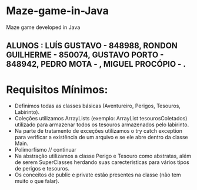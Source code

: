 # Maze-game-in-Java
Maze game developed in Java
## ALUNOS : LUÍS GUSTAVO - 848988, RONDON GUILHERME - 850074, GUSTAVO PORTO - 848942, PEDRO MOTA - , MIGUEL PROCÓPIO - .

# Requisitos Mínimos:
- Definimos todas as classes básicas (Aventureiro, Perigos, Tesouros, Labirinto).
- Coleções utilizamos ArrayLists (exemplo: ArrayList<Tesouro> tesourosColetados) utilizado para armazenar todos os tesouros armazenados pelo labirinto.
- Na parte de tratamento de exceções utilizamos o try catch exception para verificar a existência de um arquivo e se ele abre dentro da classe Main.
- Polimorfismo // continuar
- Na abstração utilizamos a classe Perigo e Tesouro como abstratas, além de serem SuperClasses herdando suas carecteristicas para vários tipos de perigos e tesouros.
- Os conceitos de public e private estão presentes na classe (não tem muito o que falar).
# 

